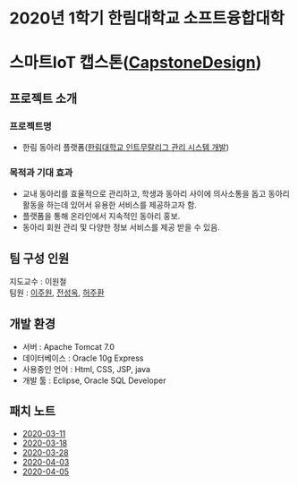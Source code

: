 # 2020년 1학기 한림대학교 소프트융합대학
# 스마트IoT 캡스톤([CapstoneDesign]( https://github.com/lab-lwc/20201_CapstoneDesign ))  

  

## 프로젝트 소개
### 프로젝트명
  * 한림 동아리 플랫폼([한림대학교 인트무랄리그 관리 시스템 개발]( https://github.com/juhwanHeo/hallym_club ))  
### 목적과 기대 효과
  * 교내 동아리를 효율적으로 관리하고, 학생과 동아리 사이에 의사소통을 돕고 동아리 활동을 하는데 있어서 유용한 서비스를 제공하고자 함.  
  * 플랫폼을 통해 온라인에서 지속적인 동아리 홍보.  
  * 동아리 회원 관리 및 다양한 정보 서비스를 제공 받을 수 있음.  
  
## 팀 구성 인원
지도교수 : 이원철  
팀원 : [이주원]( https://github.com/juwonlee-dev ), [전성옥]( https://github.com/songokky ), [허주환]( https://github.com/juhwanHeo )  
  
## 개발 환경
 * 서버 : Apache Tomcat 7.0  
 * 데이터베이스 : Oracle 10g Express  
 * 사용중인 언어 : Html, CSS, JSP, java  
 * 개발 툴 : Eclipse, Oracle SQL Developer  
  
## 패치 노트
 * [2020-03-11]( https://github.com/juhwanHeo/hallym_club/blob/master/00%20%EA%B4%80%EB%A6%AC/changeLog/2020.03.11.md )  
 * [2020-03-18]( https://github.com/juhwanHeo/hallym_club/blob/master/00%20%EA%B4%80%EB%A6%AC/changeLog/2020.03.18.md )  
 * [2020-03-28]( https://github.com/juhwanHeo/hallym_club/blob/master/00%20%EA%B4%80%EB%A6%AC/changeLog/2020.03.28.md )  
 * [2020-04-03]( https://github.com/juhwanHeo/hallym_club/blob/master/00%20%EA%B4%80%EB%A6%AC/changeLog/2020.04.03.md )  
 * [2020-04-05]( https://github.com/juhwanHeo/hallym_club/blob/master/00%20%EA%B4%80%EB%A6%AC/changeLog/2020.04.05.md )  
